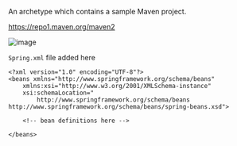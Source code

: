 An archetype which contains a sample Maven project.

https://repo1.maven.org/maven2

![image](https://user-images.githubusercontent.com/46880800/157805667-4d9e8427-fc4e-4a58-8783-7a309895548b.png)

`Spring.xml` file added here
```
<?xml version="1.0" encoding="UTF-8"?>
<beans xmlns="http://www.springframework.org/schema/beans"
    xmlns:xsi="http://www.w3.org/2001/XMLSchema-instance"
    xsi:schemaLocation="
        http://www.springframework.org/schema/beans http://www.springframework.org/schema/beans/spring-beans.xsd">

    <!-- bean definitions here -->

</beans>  
```
